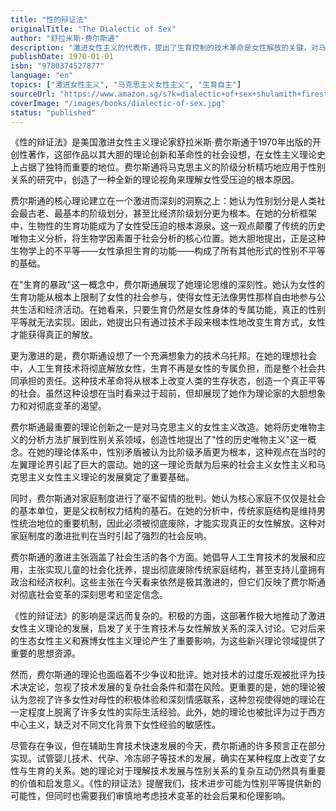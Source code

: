 ```yaml
---
title: "性的辩证法"
originalTitle: "The Dialectic of Sex"
author: "舒拉米斯·费尔斯通"
description: "激进女性主义的代表作，提出了生育控制的技术革命是女性解放的关键，对马克思主义进行了女性主义改造。"
publishDate: 1970-01-01
isbn: "9780374527877"
language: "en"
topics: ["激进女性主义", "马克思主义女性主义", "生育自主"]
sourceUrl: "https://www.amazon.sg/s?k=dialectic+of+sex+shulamith+firestone&tag=inkrupt-22"
coverImage: "/images/books/dialectic-of-sex.jpg"
status: "published"
---
```


《性的辩证法》是美国激进女性主义理论家舒拉米斯·费尔斯通于1970年出版的开创性著作，这部作品以其大胆的理论创新和革命性的社会设想，在女性主义理论史上占据了独特而重要的地位。费尔斯通将马克思主义的阶级分析精巧地应用于性别关系的研究中，创造了一种全新的理论视角来理解女性受压迫的根本原因。

费尔斯通的核心理论建立在一个激进而深刻的洞察之上：她认为性别划分是人类社会最古老、最基本的阶级划分，甚至比经济阶级划分更为根本。在她的分析框架中，生物性的生育功能成为了女性受压迫的根本源泉。这一观点颠覆了传统的历史唯物主义分析，将生物学因素置于社会分析的核心位置。她大胆地提出，正是这种生物学上的不平等——女性承担生育的功能——构成了所有其他形式的性别不平等的基础。

在"生育的暴政"这一概念中，费尔斯通展现了她理论思维的深刻性。她认为女性的生育功能从根本上限制了女性的社会参与，使得女性无法像男性那样自由地参与公共生活和经济活动。在她看来，只要生育仍然是女性身体的专属功能，真正的性别平等就无法实现。因此，她提出只有通过技术手段来根本性地改变生育方式，女性才能获得真正的解放。

更为激进的是，费尔斯通设想了一个充满想象力的技术乌托邦。在她的理想社会中，人工生育技术将彻底解放女性，生育不再是女性的专属负担，而是整个社会共同承担的责任。这种技术革命将从根本上改变人类的生存状态，创造一个真正平等的社会。虽然这种设想在当时看来过于超前，但却展现了她作为理论家的大胆想象力和对彻底变革的渴望。

费尔斯通最重要的理论创新之一是对马克思主义的女性主义改造。她将历史唯物主义的分析方法扩展到性别关系领域，创造性地提出了"性的历史唯物主义"这一概念。在她的理论体系中，性别矛盾被认为比阶级矛盾更为根本，这种观点在当时的左翼理论界引起了巨大的震动。她的这一理论贡献为后来的社会主义女性主义和马克思主义女性主义理论的发展奠定了重要基础。

同时，费尔斯通对家庭制度进行了毫不留情的批判。她认为核心家庭不仅仅是社会的基本单位，更是父权制权力结构的基石。在她的分析中，传统家庭结构是维持男性统治地位的重要机制，因此必须被彻底废除，才能实现真正的女性解放。这种对家庭制度的激进批判在当时引起了强烈的社会反响。

费尔斯通的激进主张涵盖了社会生活的各个方面。她倡导人工生育技术的发展和应用，主张实现儿童的社会化抚养，提出彻底废除传统家庭结构，甚至支持儿童拥有政治和经济权利。这些主张在今天看来依然是极其激进的，但它们反映了费尔斯通对彻底社会变革的深刻思考和坚定信念。

《性的辩证法》的影响是深远而复杂的。积极的方面，这部著作极大地推动了激进女性主义理论的发展，启发了关于生育技术与女性解放关系的深入讨论。它对后来的生态女性主义和赛博女性主义理论产生了重要影响，为这些新兴理论领域提供了重要的思想资源。

然而，费尔斯通的理论也面临着不少争议和批评。她对技术的过度乐观被批评为技术决定论，忽视了技术发展的复杂社会条件和潜在风险。更重要的是，她的理论被认为忽视了许多女性对母性的积极体验和深刻情感联系，这种忽视使得她的理论在一定程度上脱离了许多女性的实际生活经验。此外，她的理论也被批评为过于西方中心主义，缺乏对不同文化背景下女性经验的敏感性。

尽管存在争议，但在辅助生育技术快速发展的今天，费尔斯通的许多预言正在部分实现。试管婴儿技术、代孕、冷冻卵子等技术的发展，确实在某种程度上改变了女性与生育的关系。她的理论对于理解技术发展与性别关系的复杂互动仍然具有重要的价值和启发意义。《性的辩证法》提醒我们，技术进步可能为性别平等提供新的可能性，但同时也需要我们审慎地考虑技术变革的社会后果和伦理影响。